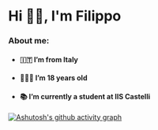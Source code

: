 <h1>Hi 👋🏻, I'm Filippo</h1>
<h3>About me:</h3>
<ul>
  <li><h4>🇮🇹 I’m from Italy</h4></li>
   <li><h4>👨🏻‍💻 I’m 18 years old</h4></li>
   <li><h4>📚 I’m currently a student at IIS Castelli</h4></li>
</ul>


[![Ashutosh's github activity graph](https://activity-graph.herokuapp.com/graph?username=baldifilippo&bg_color=424242&color=eaeaea&line=0096ff&point=000000&area=true&hide_border=true)](https://github.com/ashutosh00710/github-readme-activity-graph)
